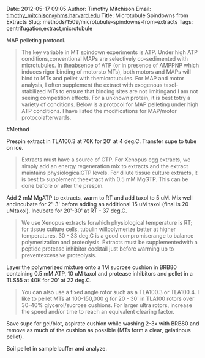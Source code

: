 Date: 2012-05-17 09:05
Author: Timothy Mitchison
Email: timothy_mitchison@hms.harvard.edu
Title: Microtubule Spindowns from Extracts
Slug: methods/1509/microtubule-spindowns-from-extracts
Tags: centrifugation,extract,microtubule

MAP pelleting protocol. 




>The key variable in MT spindown experiments is ATP. Under high ATP conditions,conventional MAPs are selectively co-sedimented with microtubules. In theabsence of ATP (or in presence of AMPPNP which induces rigor binding of motorsto MTs), both motors and MAPs will bind to MTs and pellet with themicrotubules. For MAP and motor analysis, I often supplement the extract with exogenous taxol-stabilized MTs to ensure that binding sites are not limitingand I am not seeing competition effects. For a unknown protein, it is best totry a variety of conditions. Below is a protocol for MAP pelleting under high ATP conditions. I have listed the modifications for MAP/motor protocolafterwards. 




#Method

Prespin extract in TLA100.3 at 70K for 20' at 4 deg.C. Transfer supe to tube on ice. 


>Extracts must have a source of GTP. For Xenopus egg extracts, we simply add an energy regeneration mix to extracts and the extract maintains physiologicalGTP levels. For dilute tissue culture extracts, it is best to supplement theextract with 0.5 mM MgGTP. This can be done before or after the prespin. 


Add 2 mM MgATP to extracts, warm to RT and add taxol to 5 uM. Mix well andincubate for 2'-3' before adding an additional 15 uM taxol (final is 20 uMtaxol). Incubate for 20'-30' at RT - 37 deg.C. 


>We use Xenopus extracts forwhich physiological temperature is RT; for tissue culture cells, tubulin willpolymerize better at higher temperatures. 30 - 33 deg.C is a good compromiserange to balance polymerization and proteolysis. Extracts must be supplementedwith a peptide protease inhibitor cocktail just before warming up to preventexcessive proteolysis. 


Layer the polymerized mixture onto a 1M sucrose cushion in BRB80 containing 0.5 mM ATP, 10 uM taxol and protease inhibitors and pellet in a TLS55 at 40K for 20' at 22 deg.C. 


>You can also use a fixed angle rotor such as a TLA100.3 or TLA100.4. I like to pellet MTs at 100-150,000 g for 20 - 30' in TLA100 rotors over 30-40% glycerol/sucrose cushions. For larger ultra rotors, increase the speed and/or time to reach an equivalent clearing factor. 


Save supe for gel/blot, aspirate cushion while washing 2-3x with BRB80 and remove as much of the cushion as possible (MTs form a clear, gelatinous pellet). 



Boil pellet in sample buffer and analyze. 





